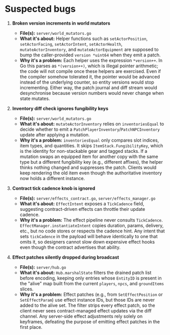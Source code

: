 # Suspected bugs

1. **Broken version increments in world mutators**
   - **File(s):** `server/world_mutators.go`
   - **What it's about:** Helper functions such as `setActorPosition`, `setActorFacing`, `setActorIntent`, `setActorHealth`, `mutateActorInventory`, and `mutateActorEquipment` are supposed to bump the caller-provided `version *uint64` when they emit a patch.
   - **Why it's a problem:** Each helper uses the expression `*version++`. In Go this parses as `*(version++)`, which is illegal pointer arithmetic; the code will not compile once these helpers are exercised. Even if the compiler somehow tolerated it, the pointer would be advanced instead of the underlying counter, so entity versions would stop incrementing. Either way, the patch journal and diff stream would desynchronise because version numbers would never change when state mutates.

2. **Inventory diff check ignores fungibility keys**
   - **File(s):** `server/world_mutators.go`
   - **What it's about:** `mutateActorInventory` relies on `inventoriesEqual` to decide whether to emit a `PatchPlayerInventory`/`PatchNPCInventory` update after applying a mutation.
   - **Why it's a problem:** `inventoriesEqual` only compares slot indices, item types, and quantities. It skips `ItemStack.FungibilityKey`, which is the identity for non-stackable gear and tagged stacks. If a mutation swaps an equipped item for another copy with the same type but a different fungibility key (e.g., different affixes), the helper thinks nothing changed and suppresses the patch. Clients would keep rendering the old item even though the authoritative inventory now holds a different instance.

3. **Contract tick cadence knob is ignored**
   - **File(s):** `server/effects_contract.go`, `server/effects_manager.go`
   - **What it's about:** `EffectIntent` exposes a `TickCadence` field, suggesting contract-driven effects can throttle their update cadence.
   - **Why it's a problem:** The effect pipeline never consults `TickCadence`. `EffectManager.instantiateIntent` copies duration, params, delivery, etc., but no code stores or respects the cadence hint. Any intent that sets `tickCadence` in the payload will behave identically to one that omits it, so designers cannot slow down expensive effect hooks even though the contract advertises that ability.

4. **Effect patches silently dropped during broadcast**
   - **File(s):** `server/hub.go`
   - **What it's about:** `Hub.marshalState` filters the drained patch list before encoding, keeping only entries whose `EntityID` is present in the "alive" map built from the current `players`, `npcs`, and `groundItems` slices.
   - **Why it's a problem:** Effect patches (e.g., from `SetEffectPosition` or `SetEffectParam`) use effect instance IDs, but those IDs are never added to the alive set. The filter strips every effect patch, so the client never sees contract-managed effect updates via the diff channel. Any server-side effect adjustments rely solely on keyframes, defeating the purpose of emitting effect patches in the first place.
